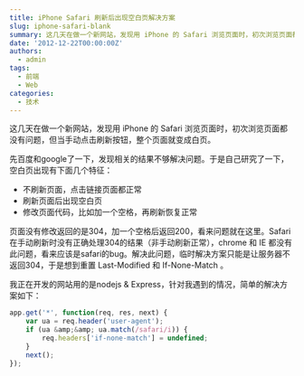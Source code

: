 ```yaml
---
title: iPhone Safari 刷新后出现空白页解决方案
slug: iphone-safari-blank
summary: 这几天在做一个新网站，发现用 iPhone 的 Safari 浏览页面时，初次浏览页面都没有问题，但当手动点击刷新按钮，整个页面就变成白页。
date: '2012-12-22T00:00:00Z'
authors:
  - admin
tags:
  - 前端
  - Web
categories:
  - 技术
---
```


这几天在做一个新网站，发现用 iPhone 的 Safari 浏览页面时，初次浏览页面都没有问题，但当手动点击刷新按钮，整个页面就变成白页。

先百度和google了一下，发现相关的结果不够解决问题。于是自己研究了一下，空白页出现有下面几个特征：

* 不刷新页面，点击链接页面都正常
* 刷新页面后出现空白页
* 修改页面代码，比如加一个空格，再刷新恢复正常

页面没有修改返回的是304，加一个空格后返回200，看来问题就在这里。Safari在手动刷新时没有正确处理304的结果（非手动刷新正常），chrome 和 IE 都没有此问题，看来应该是safari的bug。解决此问题，临时解决方案只能是让服务器不返回304，于是想到重置 Last-Modified 和 If-None-Match 。

<!-- more -->

我正在开发的网站用的是nodejs &amp; Express，针对我遇到的情况，简单的解决方案如下：

```javascript
app.get('*', function(req, res, next) {
    var ua = req.header('user-agent');
    if (ua &amp;&amp; ua.match(/safari/i)) {
        req.headers['if-none-match'] = undefined;
    }
    next();
});
```
